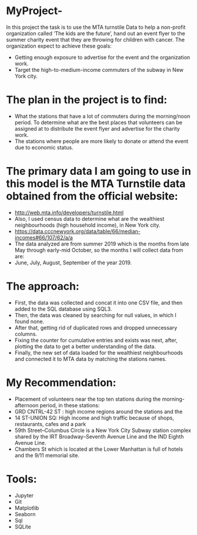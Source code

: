 # MyProject- 
In this project the task is to use the MTA turnstile Data to help a non-profit organization
called ‘The kids are the future’, hand out an event flyer to the summer charity event that they 
are throwing for children with cancer. The organization expect to achieve these goals:

- Getting enough exposure to advertise for the event and the organization work. 
- Target the high-to-medium-income commuters of the subway in New York city.

# The plan in the project is to find:
- What the stations that have a lot of commuters during the morning/noon
period. To determine what are the best places that volunteers can be assigned 
at to distribute the event flyer and advertise for the charity work.
- The stations where people are more likely to donate or attend the event due to economic status.

# The primary data I am going to use in this model is the MTA Turnstile data obtained from the official website:
-  http://web.mta.info/developers/turnstile.html
- Also, I used census data to determine what are the wealthiest neighbourhoods (high household income), in New York city.
-  https://data.cccnewyork.org/data/table/66/median-incomes#66/107/62/a/a
-  The data analyzed are from summer 2019 which is the months from late May through early-mid October, so the months I will collect data from are:
- June, July, August, September of the year 2019.
 
# The approach:
- First, the data was collected and concat it into one CSV file, and then added to the SQL database using SQL3.
- Then, the data was cleaned by searching for null values, in which I found none.
- After that, getting rid of duplicated rows and dropped unnecessary columns. 
- Fixing the counter for cumulative entries and exists was next, after, plotting the data to get a better understanding of the data. 
- Finally, the new set of data loaded for the wealthiest neighbourhoods and connected it to MTA data by matching the stations names.

# My Recommendation:
- Placement of volunteers near the top ten stations during the morning-afternoon period, in these stations:
- GRD CNTRL-42 ST : high income regions around the stations and the 
- 14 ST-UNION SQ: High income and high traffic because of shops, restaurants, cafes and a park
- 59th Street–Columbus Circle is a New York City Subway station complex shared by the IRT Broadway–Seventh Avenue Line and the IND Eighth Avenue Line.
- Chambers St which is located at the Lower Manhattan is full of hotels and the 9/11 memorial site.

# Tools:
- Jupyter
- Git
- Matplotlib
- Seaborn
- Sql
- SQLite
